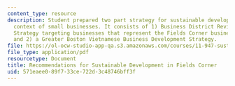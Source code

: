 ```yaml
---
content_type: resource
description: Student prepared two part strategy for sustainable development in the
  context of small businesses. It consists of 1) Business District Revitalization
  Strategy targeting businesses that represent the Fields Corner business district;
  and 2) a Greater Boston Vietnamese Business Development Strategy.
file: https://ol-ocw-studio-app-qa.s3.amazonaws.com/courses/11-947-sustainable-economic-development-spring-2004/571eaee089f733ce722d3c48746bff3f_finalvietaid.pdf
file_type: application/pdf
resourcetype: Document
title: Recommendations for Sustainable Development in Fields Corner
uid: 571eaee0-89f7-33ce-722d-3c48746bff3f
---
```

